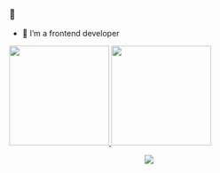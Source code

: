 ### 👋

- 🔭 I’m a frontend developer

<div>
  <a href="https://github.com/Roddy-B">
  <img height="180em" src="https://github-readme-stats.vercel.app/api?username=Roddy-B&show_icons=true&theme=dark&include_all_commits=true" />
  <img height="180em" src="https://github-readme-stats.vercel.app/api/top-langs/?username=Roddy-B&langs_count=8&theme=dark" />
</div>

<div style="marginTop: 20px">
<p align="center">
  <a href="https://skillicons.dev">
    <img src="https://skillicons.dev/icons?i=javascript,typescript,react,html,css,python,django" />
  </a>
</p>
</div>
